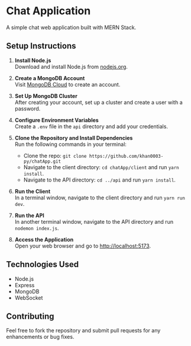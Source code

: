 # Chat Application

A simple chat web application built with MERN Stack.

## Setup Instructions

1. **Install Node.js**  
   Download and install Node.js from [nodejs.org](https://nodejs.org/).

2. **Create a MongoDB Account**  
   Visit [MongoDB Cloud](https://cloud.mongodb.com/) to create an account.

3. **Set Up MongoDB Cluster**  
   After creating your account, set up a cluster and create a user with a password.

4. **Configure Environment Variables**  
   Create a `.env` file in the `api` directory and add your credentials.

5. **Clone the Repository and Install Dependencies**  
   Run the following commands in your terminal:
   - Clone the repo: `git clone https://github.com/khan0003-py/chatApp.git`
   - Navigate to the client directory: `cd chatApp/client` and run `yarn install`.
   - Navigate to the API directory: `cd ../api` and run `yarn install`.

6. **Run the Client**  
   In a terminal window, navigate to the client directory and run `yarn run dev`.

7. **Run the API**  
   In another terminal window, navigate to the API directory and run `nodemon index.js`.

8. **Access the Application**  
   Open your web browser and go to [http://localhost:5173](http://localhost:5173).

## Technologies Used
- Node.js
- Express
- MongoDB
- WebSocket

## Contributing
Feel free to fork the repository and submit pull requests for any enhancements or bug fixes.
